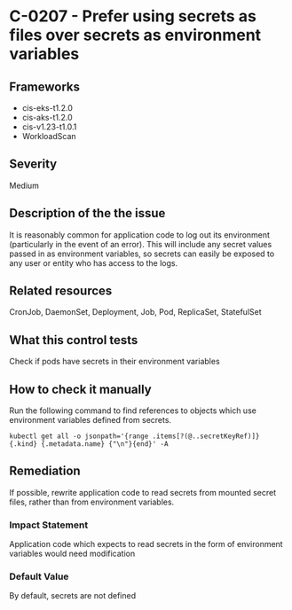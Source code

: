 # C-0207 - Prefer using secrets as files over secrets as environment variables

## Frameworks
* cis-eks-t1.2.0
* cis-aks-t1.2.0
* cis-v1.23-t1.0.1
* WorkloadScan
 
## Severity
Medium

## Description of the the issue
It is reasonably common for application code to log out its environment (particularly in the event of an error). This will include any secret values passed in as environment variables, so secrets can easily be exposed to any user or entity who has access to the logs.
 
## Related resources
CronJob, DaemonSet, Deployment, Job, Pod, ReplicaSet, StatefulSet
 
## What this control tests 
Check if pods have secrets in their environment variables
 
## How to check it manually 
Run the following command to find references to objects which use environment variables defined from secrets.

 
```
kubectl get all -o jsonpath='{range .items[?(@..secretKeyRef)]} {.kind} {.metadata.name} {"\n"}{end}' -A

```
 
## Remediation
If possible, rewrite application code to read secrets from mounted secret files, rather than from environment variables.
 
### Impact Statement
Application code which expects to read secrets in the form of environment variables would need modification
 
### Default Value
By default, secrets are not defined
 
